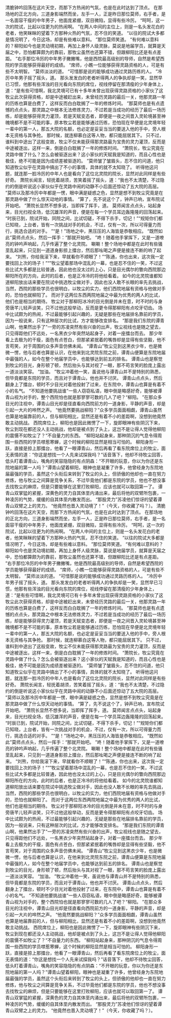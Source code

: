 清脆钟吟回荡在这片天空，而那下方热闹的气氛，也是在此时达到了顶点。
在那场地的正北方向，三道身影端然而坐，左手一人，正是昨日那位莫师，右手者，是一名面容干瘦的中年男子，他面庞紧绷，双目微陷，显得有些冷厉。
“呵呵，这一次的院试，比起以往更为的热闹啊。
”在两人中间的主位上，则是一名头发花白的老者，他笑眯眯的望着下方那种火热的气氛，忍不住的笑道。
“以往的院试大多都是情况明了，今日这场，却是有些难以意料。
”那位莫师笑道。
“有何难以意料的？柳阳如今也是灵动境初期，再加上身怀人级灵脉，莫说是地届学员，就算是天届之中，恐怕都算颇为的靠前，那牧尘虽然也还算不错，但跟柳阳比还是有点差距。
”右手那位冷厉的中年男子撇撇嘴，他是西院最高级别的导师，自然是希望西院的学员能够获得最好的成绩。
“席师，小瞧一位能够获得灵路资格的人，可是有些不太明智。
”莫师淡淡的道。
“可惜那是说的能够成功通过灵路历练的人。
”冷厉中年男子摇了摇头，道。
那头发发白的老者听得两人的争执却是一笑，显然早已习惯，他那有些浑浊的目光看向东院的席位，视线停留在那清瘦的少年身体上，道：“是有些可惜啊，我北灵境可已有十多年未曾出现获得灵路资格的小家伙了这牧尘此次获得资格，却是中途被赶出来，未曾经历灵路的最后一关，他那灵路一年的历练也算是白费了，这样反而白白耽搁了一年的修炼时间。
”那莫师也是有点遗憾的点点头，那灵路之中根本无法修炼灵力，不过若是当成功的经历了最后一场历练，却是能够获得灵力灌顶，若是天赋变态者，即便是一夜之间晋入灵轮境甚至神魄境都不是不可能的事，原本牧尘若是能够通过历练，恐怕现在早便是北灵境年轻一辈中的第一人，那五大院的名额，也必定是妥妥当当的要送入他的手中，旁人根本无资格与其争抢。
那时候，就连柳慕白这等人物，都只能屈居其下。
只不过，谁料到中途出了这般变故，牧尘不仅未能获得那灵路最为宝贵的灵力灌顶，反而是中途被逐出，这样一来，倒是白白耽搁了一年的修炼时间。
“萧院长，牧尘究竟在灵路中做了什么？怎么会被驱逐出来？这小家伙的天赋我是知道的，而且心性也是极佳，绝不可能是因为成绩差被驱逐的。
”莫师皱了皱眉头，忍不住的问道，他只知道牧尘似乎在灵路中搞出了不小的事情，具体的就不太知晓了。
听得他这问题，就连那一脸冷厉的中年人也是看向了这位北灵院的院长，显然对此同样是有些好奇。
萧院长闻言，轻抚着胡须，苦笑着摇了摇头，道：“我也不太清楚，不过隐约的倒是听说这小家伙似乎在灵路中闹的动静不小后面还惊动了五大院的高层。
”莫师以及那冷厉中年都是一愣，眼中满是疑惑之色，显然是想不到牧尘究竟是在那灵路中做了什么惊天动地的事情。
“算了，先不说这个了，钟声已响，宣布院试开始吧。
”萧院长显然不想多说，当即挥了挥手，道。
莫师闻言点点头，站起身来，目光扫视全场，低沉雄浑的声音，便是在每一个学员耳边轰隆隆的回荡起来。
“时辰已到，院试开始，同院之间，比试切磋，不得下杀手，切记！”“规矩你们都已知晓，上台者，皆有一次挑战对手的机会，不过，仅有一次，所以可得量力而行，挑选合适的对手。
”“是！”场地之中，黑压压的人海皆是恭敬相应。
“既然如此”莫师点点头，然后一挥手：“那就开始吧。
”咚！随着他手掌挥下，又是一道嘹亮的钟吟声响起，几乎传遍了整个北灵院。
唰唰！整个场地中都是在此时有些骚垩乱起来，只见到一道道身影掠上擂台，然后那吆喝之声便是接连不断的响了起来。
“刘熊，你给我滚下来，早就看你不顺眼了！”“陈通，你也出来，这次我一定要找回上次的场子！”“”牧尘望着那场中混乱的一幕，也是忍不住的一笑，不过这些比试大多都是比较普通，因此他也没太过的上心，只是目光偶尔的瞥向西院那边柳阳所在的方向，此时的后者，也是正冷冷的将他给看着。
如今的北灵院谁都知道柳阳放出话来要在院试中挑选牧尘做对手，因此也没人敢不长眼的率先去挑战，当然，西院的那些学员也很明白，以牧尘的实力，他们西院地届有资格与他做对手的，恐怕也就柳阳了。
而对于这两位东西两院地届之中最为优秀的两人的比试，他们也是相当的期待。
牧尘对于那柳阳冰冷的目光倒是并未在意，时不时的与身旁唐芊儿轻声谈笑，只不过他这般举动，反而是更令得那柳阳有点咬牙切齿。
场中比试颇为的热闹，不过最能够引起兴趣的，无疑是那些在地届排名靠前的学员，因为一般说来，只有这种层次的比试，方才能够改变排名。
“那是我们东院的谭青山啊，他果然出手了”一旁的苏凌突然有些兴奋的出声，牧尘视线也是随之望去，只见得距他们不远处，一名黑衣少年突然站起身子，对着一座擂台而去。
那少年看上去极为的干瘦，面色有点苍白，但那紧紧抿着的嘴唇却是显得有些坚毅，他不言苟笑，对于周围的众多声音仿佛未闻。
“谭青山”牧尘见到这黑衣少年，也是微微一愣，他与后者也算是认识，在他来到北灵院东院之前，谭青山便算是东院地届中最强的人，如今在整个地届学员中，也能够达到前五的排名。
谭青山也是察觉到牧尘的目光，身形顿了顿，然后抬头与其对视了一眼，那不苟言笑的脸庞上露出一道淡淡笑容。
“加油。
”牧尘冲着他一笑，虽说他与谭青山并不是特别的熟悉，但毕竟都是东院的学员，而且对于谭青山，他也并不讨厌。
谭青山点点头，然后翻身上了擂台，顿时不少目光对着他投射了过来，在东院中，谭青山也算是有着不小的名气。
“不知道他要挑战谁”一些人窃窃私语，眼中倒是略感好奇，能够被谭青山视为对手的，整个西院怕也就是那寥寥可数的几人了吧？“柳阳。
”在那众多目光的注视中，谭青山目光却是径直看向西院前方的一道身影，平静的声音，却是引起一大片的哗然之声。
“他竟然要挑战柳阳？”众多学员面面相觑，谭青山虽然也算是地届靠前的人，但与柳阳相比，显然还是有着不小的差距啊，没想到他竟然敢主动挑战。
西院席位上，柳阳也是因此微愣了一下，旋即眼神有些阴沉下来，牧尘到现在都还没人主动挑战，他却是被点到了头上，这岂不是让得人觉得他柳阳的震慑不如牧尘了？“不自量力的东西。
”柳阳站起身来，那种阴沉的气息令得周围一些西院的学员噤惹寒蝉，这个时候的柳阳显然是相当可怕的。
柳阳身形一跃，直接是掠上那擂台，他看了一眼谭青山，然后再看了看东院席位上的牧尘，面无表情的道：“你这是想找一个人先来试探我吗？”话音落下，他却不待牧尘回答，低头盯着谭青山，嘴角的笑容隐隐的有点阴森：“不开眼的玩意，你以为你还是东院地届的第一人吗？”谭青山望着柳阳，眼神也是凝重了许多，他曾经身为东院地届最强的学员，虽然这个头衔后来转到了牧尘的头上，但骄傲的他却也一直在努力修炼，他与牧尘之间算是竞争关系，不过毕竟他们都是东院的学员，他也不想没事去找牧尘的麻烦，但是只要能够在这里打败柳阳，应该也就可以取回第一了。
谭青山双掌猛的紧握，深黄色的灵力自其体垩内涌出来，最后将他的双臂所包裹，一种凌厉的气势，缓缓的自其体垩内散发而出。
“那股灵力”苏凌他们惊讶的望着谭青山双臂之上的灵力。
“他竟然也晋入灵动境了！”（今天，你收藏了吗？）。
清脆钟吟回荡在这片天空，而那下方热闹的气氛，也是在此时达到了顶点。
在那场地的正北方向，三道身影端然而坐，左手一人，正是昨日那位莫师，右手者，是一名面容干瘦的中年男子，他面庞紧绷，双目微陷，显得有些冷厉。
“呵呵，这一次的院试，比起以往更为的热闹啊。
”在两人中间的主位上，则是一名头发花白的老者，他笑眯眯的望着下方那种火热的气氛，忍不住的笑道。
“以往的院试大多都是情况明了，今日这场，却是有些难以意料。
”那位莫师笑道。
“有何难以意料的？柳阳如今也是灵动境初期，再加上身怀人级灵脉，莫说是地届学员，就算是天届之中，恐怕都算颇为的靠前，那牧尘虽然也还算不错，但跟柳阳比还是有点差距。
”右手那位冷厉的中年男子撇撇嘴，他是西院最高级别的导师，自然是希望西院的学员能够获得最好的成绩。
“席师，小瞧一位能够获得灵路资格的人，可是有些不太明智。
”莫师淡淡的道。
“可惜那是说的能够成功通过灵路历练的人。
”冷厉中年男子摇了摇头，道。
那头发发白的老者听得两人的争执却是一笑，显然早已习惯，他那有些浑浊的目光看向东院的席位，视线停留在那清瘦的少年身体上，道：“是有些可惜啊，我北灵境可已有十多年未曾出现获得灵路资格的小家伙了这牧尘此次获得资格，却是中途被赶出来，未曾经历灵路的最后一关，他那灵路一年的历练也算是白费了，这样反而白白耽搁了一年的修炼时间。
”那莫师也是有点遗憾的点点头，那灵路之中根本无法修炼灵力，不过若是当成功的经历了最后一场历练，却是能够获得灵力灌顶，若是天赋变态者，即便是一夜之间晋入灵轮境甚至神魄境都不是不可能的事，原本牧尘若是能够通过历练，恐怕现在早便是北灵境年轻一辈中的第一人，那五大院的名额，也必定是妥妥当当的要送入他的手中，旁人根本无资格与其争抢。
那时候，就连柳慕白这等人物，都只能屈居其下。
只不过，谁料到中途出了这般变故，牧尘不仅未能获得那灵路最为宝贵的灵力灌顶，反而是中途被逐出，这样一来，倒是白白耽搁了一年的修炼时间。
“萧院长，牧尘究竟在灵路中做了什么？怎么会被驱逐出来？这小家伙的天赋我是知道的，而且心性也是极佳，绝不可能是因为成绩差被驱逐的。
”莫师皱了皱眉头，忍不住的问道，他只知道牧尘似乎在灵路中搞出了不小的事情，具体的就不太知晓了。
听得他这问题，就连那一脸冷厉的中年人也是看向了这位北灵院的院长，显然对此同样是有些好奇。
萧院长闻言，轻抚着胡须，苦笑着摇了摇头，道：“我也不太清楚，不过隐约的倒是听说这小家伙似乎在灵路中闹的动静不小后面还惊动了五大院的高层。
”莫师以及那冷厉中年都是一愣，眼中满是疑惑之色，显然是想不到牧尘究竟是在那灵路中做了什么惊天动地的事情。
“算了，先不说这个了，钟声已响，宣布院试开始吧。
”萧院长显然不想多说，当即挥了挥手，道。
莫师闻言点点头，站起身来，目光扫视全场，低沉雄浑的声音，便是在每一个学员耳边轰隆隆的回荡起来。
“时辰已到，院试开始，同院之间，比试切磋，不得下杀手，切记！”“规矩你们都已知晓，上台者，皆有一次挑战对手的机会，不过，仅有一次，所以可得量力而行，挑选合适的对手。
”“是！”场地之中，黑压压的人海皆是恭敬相应。
“既然如此”莫师点点头，然后一挥手：“那就开始吧。
”咚！随着他手掌挥下，又是一道嘹亮的钟吟声响起，几乎传遍了整个北灵院。
唰唰！整个场地中都是在此时有些骚垩乱起来，只见到一道道身影掠上擂台，然后那吆喝之声便是接连不断的响了起来。
“刘熊，你给我滚下来，早就看你不顺眼了！”“陈通，你也出来，这次我一定要找回上次的场子！”“”牧尘望着那场中混乱的一幕，也是忍不住的一笑，不过这些比试大多都是比较普通，因此他也没太过的上心，只是目光偶尔的瞥向西院那边柳阳所在的方向，此时的后者，也是正冷冷的将他给看着。
如今的北灵院谁都知道柳阳放出话来要在院试中挑选牧尘做对手，因此也没人敢不长眼的率先去挑战，当然，西院的那些学员也很明白，以牧尘的实力，他们西院地届有资格与他做对手的，恐怕也就柳阳了。
而对于这两位东西两院地届之中最为优秀的两人的比试，他们也是相当的期待。
牧尘对于那柳阳冰冷的目光倒是并未在意，时不时的与身旁唐芊儿轻声谈笑，只不过他这般举动，反而是更令得那柳阳有点咬牙切齿。
场中比试颇为的热闹，不过最能够引起兴趣的，无疑是那些在地届排名靠前的学员，因为一般说来，只有这种层次的比试，方才能够改变排名。
“那是我们东院的谭青山啊，他果然出手了”一旁的苏凌突然有些兴奋的出声，牧尘视线也是随之望去，只见得距他们不远处，一名黑衣少年突然站起身子，对着一座擂台而去。
那少年看上去极为的干瘦，面色有点苍白，但那紧紧抿着的嘴唇却是显得有些坚毅，他不言苟笑，对于周围的众多声音仿佛未闻。
“谭青山”牧尘见到这黑衣少年，也是微微一愣，他与后者也算是认识，在他来到北灵院东院之前，谭青山便算是东院地届中最强的人，如今在整个地届学员中，也能够达到前五的排名。
谭青山也是察觉到牧尘的目光，身形顿了顿，然后抬头与其对视了一眼，那不苟言笑的脸庞上露出一道淡淡笑容。
“加油。
”牧尘冲着他一笑，虽说他与谭青山并不是特别的熟悉，但毕竟都是东院的学员，而且对于谭青山，他也并不讨厌。
谭青山点点头，然后翻身上了擂台，顿时不少目光对着他投射了过来，在东院中，谭青山也算是有着不小的名气。
“不知道他要挑战谁”一些人窃窃私语，眼中倒是略感好奇，能够被谭青山视为对手的，整个西院怕也就是那寥寥可数的几人了吧？“柳阳。
”在那众多目光的注视中，谭青山目光却是径直看向西院前方的一道身影，平静的声音，却是引起一大片的哗然之声。
“他竟然要挑战柳阳？”众多学员面面相觑，谭青山虽然也算是地届靠前的人，但与柳阳相比，显然还是有着不小的差距啊，没想到他竟然敢主动挑战。
西院席位上，柳阳也是因此微愣了一下，旋即眼神有些阴沉下来，牧尘到现在都还没人主动挑战，他却是被点到了头上，这岂不是让得人觉得他柳阳的震慑不如牧尘了？“不自量力的东西。
”柳阳站起身来，那种阴沉的气息令得周围一些西院的学员噤惹寒蝉，这个时候的柳阳显然是相当可怕的。
柳阳身形一跃，直接是掠上那擂台，他看了一眼谭青山，然后再看了看东院席位上的牧尘，面无表情的道：“你这是想找一个人先来试探我吗？”话音落下，他却不待牧尘回答，低头盯着谭青山，嘴角的笑容隐隐的有点阴森：“不开眼的玩意，你以为你还是东院地届的第一人吗？”谭青山望着柳阳，眼神也是凝重了许多，他曾经身为东院地届最强的学员，虽然这个头衔后来转到了牧尘的头上，但骄傲的他却也一直在努力修炼，他与牧尘之间算是竞争关系，不过毕竟他们都是东院的学员，他也不想没事去找牧尘的麻烦，但是只要能够在这里打败柳阳，应该也就可以取回第一了。
谭青山双掌猛的紧握，深黄色的灵力自其体垩内涌出来，最后将他的双臂所包裹，一种凌厉的气势，缓缓的自其体垩内散发而出。
“那股灵力”苏凌他们惊讶的望着谭青山双臂之上的灵力。
“他竟然也晋入灵动境了！”（今天，你收藏了吗？）。
